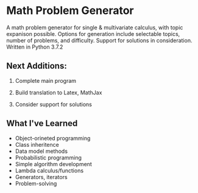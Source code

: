 # Math Problem Generator

A math problem generator for single & multivariate calculus, with topic expanison possible. Options for generation include selectable topics, number of problems, and difficulty. Support for solutions in consideration.
Written in Python 3.7.2

## Next Additions:

1. Complete main program

2. Build translation to Latex, MathJax

3. Consider support for solutions

## What I've Learned

* Object-orineted programming
* Class inheritence
* Data model methods
* Probabilistic programming
* Simple algorithm development
* Lambda calculus/functions
* Generators, iterators
* Problem-solving
